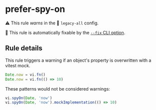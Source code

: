 # prefer-spy-on

⚠️ This rule _warns_ in the 🔵 `legacy-all` config.

🔧 This rule is automatically fixable by the [`--fix` CLI option](https://eslint.org/docs/latest/user-guide/command-line-interface#--fix).

<!-- end auto-generated rule header -->

## Rule details

This rule triggers a warning if an object's property is overwritten with a vitest mock.

```ts
Date.now = vi.fn()
Date.now = vi.fn(() => 10)
```

These patterns would not be considered warnings:

```ts
vi.spyOn(Date, 'now')
vi.spyOn(Date, 'now').mockImplementation(() => 10)
```
